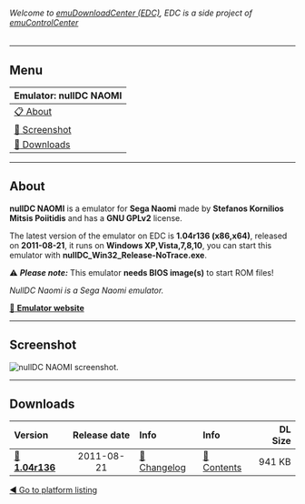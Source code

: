 ###### Welcome to [emuDownloadCenter (EDC)](https://github.com/PhoenixInteractiveNL/emuDownloadCenter/wiki/), EDC is a side project of [emuControlCenter](https://github.com/PhoenixInteractiveNL/emuControlCenter/wiki/)
***
## Menu
| **Emulator: nullDC NAOMI** |
|:---------|
| [:clipboard: About](#about) |
| [:sunrise: Screenshot](#screenshot) |
| [:floppy_disk: Downloads](#downloads) |
***
## About
**nullDC NAOMI** is a emulator for **Sega Naomi** made by **Stefanos Kornilios Mitsis Poiitidis** and has a **GNU GPLv2** license.

The latest version of the emulator on EDC is **1.04r136 (x86,x64)**, released on **2011-08-21**, it runs on **Windows XP,Vista,7,8,10**, you can start this emulator with **nullDC_Win32_Release-NoTrace.exe**.

:warning: _**Please note:**_ This emulator **needs BIOS image(s)** to start ROM files!

_NullDC Naomi is a Sega Naomi emulator._

[:link: **Emulator website**](http://github.com/skmp/nulldc)
***
## Screenshot
![](https://raw.githubusercontent.com/PhoenixInteractiveNL/emuDownloadCenter/master/hooks/nulldcn/screen.jpg "nullDC NAOMI screenshot.")
***
## Downloads
| Version  | Release date  | Info       | Info       | DL Size    |
|:---------|:-------------:|:-----------|:-----------|-----------:|
| [:floppy_disk: **1.04r136**](https://github.com/PhoenixInteractiveNL/edc-repo0004/raw/master/nulldcn/1.04r136.7z) | 2011-08-21 | [:page_facing_up: Changelog](https://github.com/PhoenixInteractiveNL/edc-repo0004/blob/master/nulldcn/1.04r136_changelog.txt) | [:mag_right: Contents](https://github.com/PhoenixInteractiveNL/edc-repo0004/blob/master/nulldcn/1.04r136_contents.txt) | 941 KB |

[:arrow_backward: Go to platform listing](https://github.com/PhoenixInteractiveNL/emuDownloadCenter/wiki/EDC-Platform-List)
